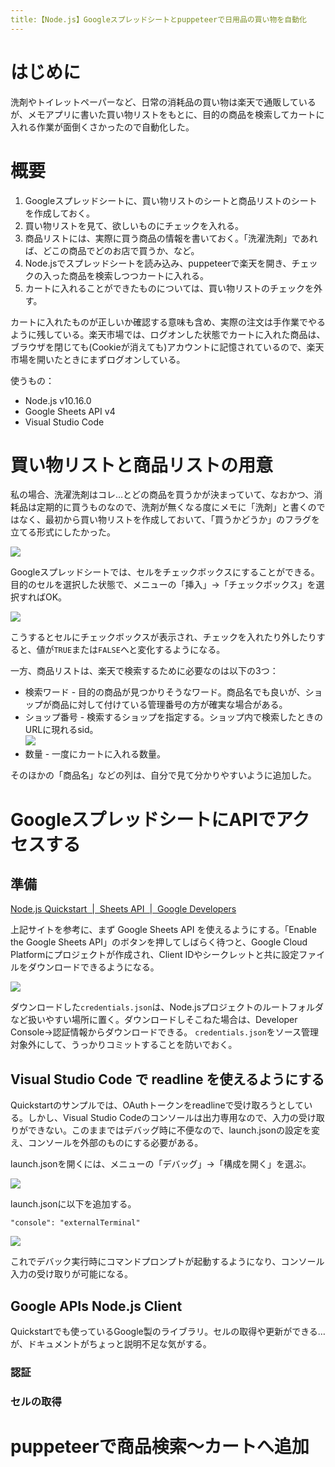 ```yaml
---
title:【Node.js】Googleスプレッドシートとpuppeteerで日用品の買い物を自動化
---
```

# はじめに
洗剤やトイレットペーパーなど、日常の消耗品の買い物は楽天で通販しているが、メモアプリに書いた買い物リストをもとに、目的の商品を検索してカートに入れる作業が面倒くさかったので自動化した。

# 概要

1. Googleスプレッドシートに、買い物リストのシートと商品リストのシートを作成しておく。
1. 買い物リストを見て、欲しいものにチェックを入れる。
2. 商品リストには、実際に買う商品の情報を書いておく。「洗濯洗剤」であれば、どこの商品でどのお店で買うか、など。
3. Node.jsでスプレッドシートを読み込み、puppeteerで楽天を開き、チェックの入った商品を検索しつつカートに入れる。
4. カートに入れることができたものについては、買い物リストのチェックを外す。

カートに入れたものが正しいか確認する意味も含め、実際の注文は手作業でやるように残している。楽天市場では、ログオンした状態でカートに入れた商品は、ブラウザを閉じても(Cookieが消えても)アカウントに記憶されているので、楽天市場を開いたときにまずログオンしている。

使うもの：

* Node.js v10.16.0
* Google Sheets API v4
* Visual Studio Code

# 買い物リストと商品リストの用意

私の場合、洗濯洗剤はコレ…とどの商品を買うかが決まっていて、なおかつ、消耗品は定期的に買うものなので、洗剤が無くなる度にメモに「洗剤」と書くのではなく、最初から買い物リストを作成しておいて、「買うかどうか」のフラグを立てる形式にしたかった。

![](img/04.png)

Googleスプレッドシートでは、セルをチェックボックスにすることができる。目的のセルを選択した状態で、メニューの「挿入」→「チェックボックス」を選択すればOK。

![](img/05.png)

こうするとセルにチェックボックスが表示され、チェックを入れたり外したりすると、値が`TRUE`または`FALSE`へと変化するようになる。

一方、商品リストは、楽天で検索するために必要なのは以下の3つ：

* 検索ワード - 目的の商品が見つかりそうなワード。商品名でも良いが、ショップが商品に対して付けている管理番号の方が確実な場合がある。
* ショップ番号 - 検索するショップを指定する。ショップ内で検索したときのURLに現れるsid。<br> ![](../doc/image01.png)
* 数量 - 一度にカートに入れる数量。

そのほかの「商品名」などの列は、自分で見て分かりやすいように追加した。

# GoogleスプレッドシートにAPIでアクセスする

## 準備

[Node.js Quickstart  |  Sheets API  |  Google Developers](https://developers.google.com/sheets/api/quickstart/nodejs)

上記サイトを参考に、まず Google Sheets API を使えるようにする。「Enable the Google Sheets API」のボタンを押してしばらく待つと、Google Cloud Platformにプロジェクトが作成され、Client IDやシークレットと共に設定ファイルをダウンロードできるようになる。

![](img/01.png)

ダウンロードした`credentials.json`は、Node.jsプロジェクトのルートフォルダなど扱いやすい場所に置く。ダウンロードしそこねた場合は、Developer Console→認証情報からダウンロードできる。
`credentials.json`をソース管理対象外にして、うっかりコミットすることを防いでおく。

## Visual Studio Code で readline を使えるようにする
Quickstartのサンプルでは、OAuthトークンをreadlineで受け取ろうとしている。しかし、Visual Studio Codeのコンソールは出力専用なので、入力の受け取りができない。このままではデバッグ時に不便なので、launch.jsonの設定を変え、コンソールを外部のものにする必要がある。

launch.jsonを開くには、メニューの「デバッグ」→「構成を開く」を選ぶ。

![](img/02.png)

launch.jsonに以下を追加する。

```
"console": "externalTerminal"
```

![](img/03.png)

これでデバック実行時にコマンドプロンプトが起動するようになり、コンソール入力の受け取りが可能になる。

## Google APIs Node.js Client

Quickstartでも使っているGoogle製のライブラリ。セルの取得や更新ができる…が、ドキュメントがちょっと説明不足な気がする。

### 認証


### セルの取得



# puppeteerで商品検索～カートへ追加
